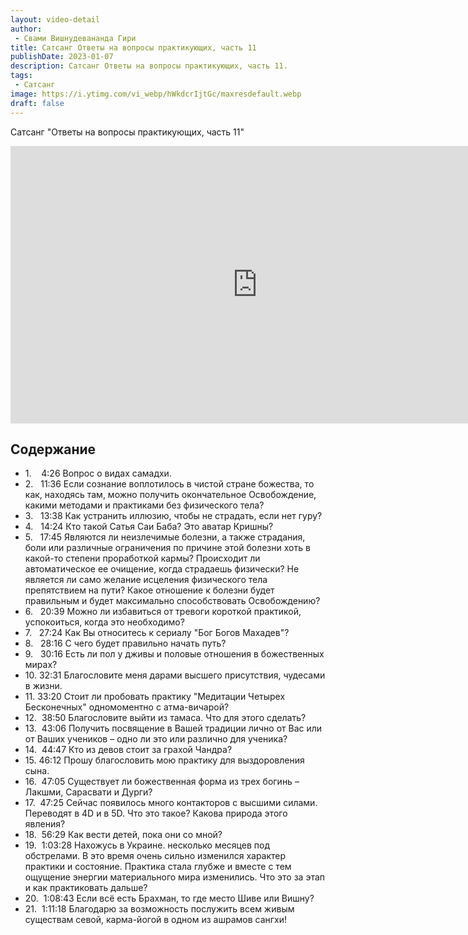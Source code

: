 ```yaml
---
layout: video-detail
author:
 - Свами Вишнудевананда Гири
title: Сатсанг Ответы на вопросы практикующих, часть 11
publishDate: 2023-01-07
description: Сатсанг Ответы на вопросы практикующих, часть 11. 
tags: 
 - Сатсанг
image: https://i.ytimg.com/vi_webp/hWkdcrIjtGc/maxresdefault.webp
draft: false
---
```


 Сатсанг "Ответы на вопросы практикующих, часть 11"

<iframe width="790" height="444" src="https://www.youtube.com/embed/hWkdcrIjtGc" frameborder="0" allowfullscreen=""></iframe> 

## Содержание

- 1.    4:26 Вопрос о видах самадхи.
- 2.   11:36 Если сознание воплотилось в чистой стране божества, то как, находясь там, можно получить окончательное Освобождение, какими методами и практиками без физического тела?
- 3.   13:38 Как устранить иллюзию, чтобы не страдать, если нет гуру?
- 4.   14:24 Кто такой Сатья Саи Баба? Это аватар Кришны?
- 5.   17:45 Являются ли неизлечимые болезни, а также страдания, боли или различные ограничения по причине этой болезни хоть в какой-то степени проработкой кармы? Происходит ли автоматическое ее очищение, когда страдаешь физически? Не является ли само желание исцеления физического тела препятствием на пути? Какое отношение к болезни будет правильным и будет максимально способствовать Освобождению?
- 6.   20:39 Можно ли избавиться от тревоги короткой практикой, успокоиться, когда это необходимо?
- 7.   27:24 Как Вы относитесь к сериалу "Бог Богов Махадев"?
- 8.   28:16 С чего будет правильно начать путь?
- 9.   30:16 Есть ли пол у дживы и половые отношения в божественных мирах?
- 10. 32:31 Благословите меня дарами высшего присутствия, чудесами в жизни.
- 11. 33:20 Стоит ли пробовать практику "Медитации Четырех Бесконечных" одномоментно с атма-вичарой?
- 12.  38:50 Благословите выйти из тамаса. Что для этого сделать?
- 13.  43:06 Получить посвящение в Вашей традиции лично от Вас или от Ваших учеников – одно ли это или различно для ученика?
- 14.  44:47 Кто из девов стоит за грахой Чандра?
- 15. 46:12 Прошу благословить мою практику для выздоровления сына.
- 16.  47:05 Существует ли божественная форма из трех богинь – Лакшми, Сарасвати и Дурги?
- 17.  47:25 Сейчас появилось много контакторов с высшими силами. Переводят в 4D и в 5D. Что это такое? Какова природа этого явления?
- 18.  56:29 Как вести детей, пока они со мной?
- 19.  1:03:28 Нахожусь в Украине. несколько месяцев под обстрелами. В это время очень сильно изменился характер практики и состояние. Практика стала глубже и вместе с тем ощущение энергии материального мира изменились. Что это за этап и как практиковать дальше?
- 20.  1:08:43 Если всё есть Брахман, то где место Шиве или Вишну?
- 21.  1:11:18 Благодарю за возможность послужить всем живым существам севой, карма-йогой в одном из ашрамов сангхи!